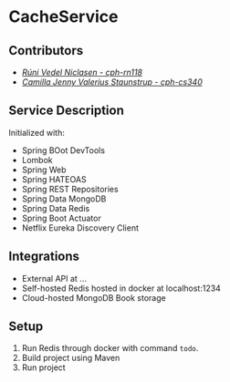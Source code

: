 # CacheService

## Contributors

- _[Rúni Vedel Niclasen - cph-rn118](https://github.com/Runi-VN)_
- _[Camilla Jenny Valerius Staunstrup - cph-cs340](https://github.com/Castau)_

## Service Description

Initialized with:
- Spring BOot DevTools
- Lombok
- Spring Web
- Spring HATEOAS
- Spring REST Repositories
- Spring Data MongoDB
- Spring Data Redis
- Spring Boot Actuator
- Netflix Eureka Discovery Client

## Integrations
- External API at ...
- Self-hosted Redis hosted in docker at localhost:1234
- Cloud-hosted MongoDB Book storage


## Setup
1. Run Redis through docker with command `todo`.
2. Build project using Maven
3. Run project